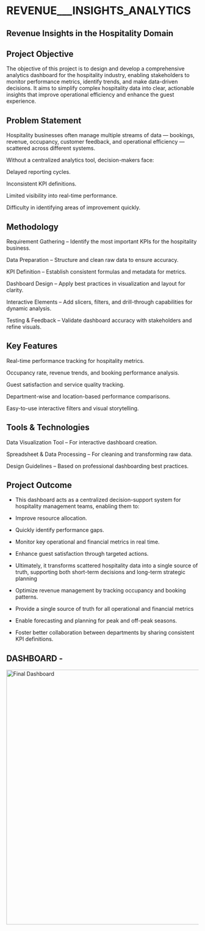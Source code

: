 # REVENUE___INSIGHTS_ANALYTICS
## Revenue Insights in the Hospitality Domain 

## Project Objective
The objective of this project is to design and develop a comprehensive analytics dashboard for the hospitality industry, enabling stakeholders to monitor performance metrics, identify trends, and make data-driven decisions.
It aims to simplify complex hospitality data into clear, actionable insights that improve operational efficiency and enhance the guest experience.

## Problem Statement

Hospitality businesses often manage multiple streams of data — bookings, revenue, occupancy, customer feedback, and operational efficiency — scattered across different systems.

Without a centralized analytics tool, decision-makers face:

Delayed reporting cycles.

Inconsistent KPI definitions.

Limited visibility into real-time performance.

Difficulty in identifying areas of improvement quickly.

## Methodology

Requirement Gathering – Identify the most important KPIs for the hospitality business.

Data Preparation – Structure and clean raw data to ensure accuracy.

KPI Definition – Establish consistent formulas and metadata for metrics.

Dashboard Design – Apply best practices in visualization and layout for clarity.

Interactive Elements – Add slicers, filters, and drill-through capabilities for dynamic analysis.

Testing & Feedback – Validate dashboard accuracy with stakeholders and refine visuals.

## Key Features

Real-time performance tracking for hospitality metrics.

Occupancy rate, revenue trends, and booking performance analysis.

Guest satisfaction and service quality tracking.

Department-wise and location-based performance comparisons.

Easy-to-use interactive filters and visual storytelling.

## Tools & Technologies
Data Visualization Tool – For interactive dashboard creation.

Spreadsheet & Data Processing – For cleaning and transforming raw data.

Design Guidelines – Based on professional dashboarding best practices.

## Project Outcome
- This dashboard acts as a centralized decision-support system for hospitality management teams, enabling them to:

- Improve resource allocation.

- Quickly identify performance gaps.

- Monitor key operational and financial metrics in real time.

- Enhance guest satisfaction through targeted actions.

- Ultimately, it transforms scattered hospitality data into a single source of truth, supporting both short-term decisions and long-term strategic planning

- Optimize revenue management by tracking occupancy and booking patterns.

- Provide a single source of truth for all operational and financial metrics

- Enable forecasting and planning for peak and off-peak seasons.

- Foster better collaboration between departments by sharing consistent KPI definitions.


## DASHBOARD - 
<img width="1189" height="666" alt="Final Dashboard" src="https://github.com/user-attachments/assets/c939034c-1b08-43dc-933e-b32921ec9632" />

